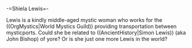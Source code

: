 -=Shiela Lewis=-

Lewis is a kindly middle-aged mystic woman who works for the ((OrgMystics|World Mystics Guild)) providing transportation between mysticports. Could she be related to ((AncientHistory|Simon Lewis)) (aka John Bishop) of yore? Or is she just one more Lewis in the world?
